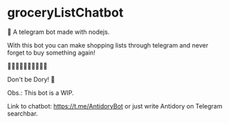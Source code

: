 # groceryListChatbot
🤖 A telegram bot made with nodejs.

With this bot you can make shopping lists through telegram and never forget to buy something again!

🍉🍎🥚🥦🍌🥑🥬🍫🍪🧄

Don't be Dory! 🐠

Obs.: This bot is a WIP.

Link to chatbot: https://t.me/AntidoryBot or just write Antidory on Telegram searchbar.
